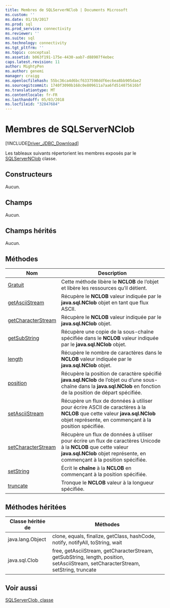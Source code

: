 ```yaml
---
title: Membres de SQLServerNClob | Documents Microsoft
ms.custom: ''
ms.date: 01/19/2017
ms.prod: sql
ms.prod_service: connectivity
ms.reviewer: ''
ms.suite: sql
ms.technology: connectivity
ms.tgt_pltfrm: ''
ms.topic: conceptual
ms.assetid: b063f191-175e-4430-aab7-d88907f4ebec
caps.latest.revision: 11
author: MightyPen
ms.author: genemi
manager: craigg
ms.openlocfilehash: 55bc36ca4d6bcf6337598ddf6ec6ea8bb905dae2
ms.sourcegitcommit: 1740f3090b168c0e809611a7aa6fd514075616bf
ms.translationtype: MT
ms.contentlocale: fr-FR
ms.lasthandoff: 05/03/2018
ms.locfileid: "32847684"
---
```

# <a name="sqlservernclob-members"></a>Membres de SQLServerNClob
[!INCLUDE[Driver_JDBC_Download](../../../includes/driver_jdbc_download.md)]

  Les tableaux suivants répertorient les membres exposés par le [SQLServerNClob](../../../connect/jdbc/reference/sqlservernclob-class.md) classe.  
  
## <a name="constructors"></a>Constructeurs  
 Aucun.  
  
## <a name="fields"></a>Champs  
 Aucun.  
  
## <a name="inherited-fields"></a>Champs hérités  
 Aucun.  
  
## <a name="methods"></a>Méthodes  
  
|Nom| Description|  
|----------|-----------------|  
|[Gratuit](../../../connect/jdbc/reference/free-method-sqlservernclob.md)|Cette méthode libère le **NCLOB** de l’objet et libère les ressources qu’il détient.|  
|[getAsciiStream](../../../connect/jdbc/reference/getasciistream-method-sqlservernclob.md)|Récupère le **NCLOB** valeur indiquée par le **java.sql.NClob** objet en tant que flux ASCII.|  
|[getCharacterStream](../../../connect/jdbc/reference/getcharacterstream-method-sqlservernclob.md)|Récupère le **NCLOB** valeur indiquée par le **java.sql.NClob** objet.|  
|[getSubString](../../../connect/jdbc/reference/getsubstring-method-sqlservernclob.md)|Récupère une copie de la sous-chaîne spécifiée dans le **NCLOB** valeur indiquée par le **java.sql.NClob** objet.|  
|[length](../../../connect/jdbc/reference/length-method-sqlservernclob.md)|Récupère le nombre de caractères dans le **NCLOB** valeur indiquée par le **java.sql.NClob** objet.|  
|[position](../../../connect/jdbc/reference/position-method-sqlservernclob.md)|Récupère la position de caractère spécifié **java.sql.NClob** de l’objet ou d’une sous-chaîne dans la **java.sql.NClob** en fonction de la position de départ spécifiée.|  
|[setAsciiStream](../../../connect/jdbc/reference/setasciistream-method-sqlservernclob.md)|Récupère un flux de données à utiliser pour écrire ASCII de caractères à la **NCLOB** que cette valeur **java.sql.NClob** objet représente, en commençant à la position spécifiée.|  
|[setCharacterStream](../../../connect/jdbc/reference/setcharacterstream-method-sqlservernclob.md)|Récupère un flux de données à utiliser pour écrire un flux de caractères Unicode à la **NCLOB** que cette valeur **java.sql.NClob** objet représente, en commençant à la position spécifiée.|  
|[setString](../../../connect/jdbc/reference/setstring-method-sqlservernclob.md)|Écrit le **chaîne** à la **NCLOB** en commençant à la position spécifiée.|  
|[truncate](../../../connect/jdbc/reference/truncate-method-sqlservernclob.md)|Tronque le **NCLOB** valeur à la longueur spécifiée.|  
  
## <a name="inherited-methods"></a>Méthodes héritées  
  
|Classe héritée de|Méthodes|  
|--------------------------|-------------|  
|java.lang.Object|clone, equals, finalize, getClass, hashCode, notify, notifyAll, toString, wait|  
|java.sql.Clob|free, getAsciiStream, getCharacterStream, getSubString, length, position, setAsciiStream, setCharacterStream, setString, truncate|  
  
## <a name="see-also"></a>Voir aussi  
 [SQLServerClob, classe](../../../connect/jdbc/reference/sqlserverclob-class.md)  
  
  
